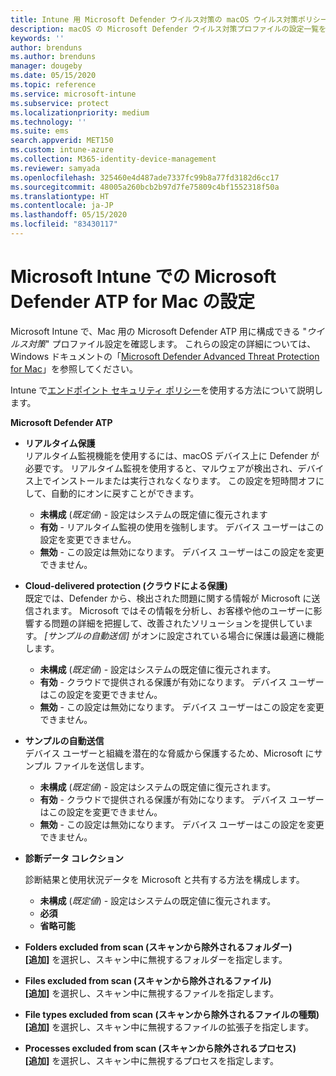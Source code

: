 ```yaml
---
title: Intune 用 Microsoft Defender ウイルス対策の macOS ウイルス対策ポリシーの設定 | Microsoft Docs
description: macOS の Microsoft Defender ウイルス対策プロファイルの設定一覧を参照してください。 このプロファイルは、Microsoft Intune の macOS のエンドポイント セキュリティ ウイルス対策ポリシーの一部です。
keywords: ''
author: brenduns
ms.author: brenduns
manager: dougeby
ms.date: 05/15/2020
ms.topic: reference
ms.service: microsoft-intune
ms.subservice: protect
ms.localizationpriority: medium
ms.technology: ''
ms.suite: ems
search.appverid: MET150
ms.custom: intune-azure
ms.collection: M365-identity-device-management
ms.reviewer: samyada
ms.openlocfilehash: 325460e4d487ade7337fc99b8a77fd3182d6cc17
ms.sourcegitcommit: 48005a260bcb2b97d7fe75809c4bf1552318f50a
ms.translationtype: HT
ms.contentlocale: ja-JP
ms.lasthandoff: 05/15/2020
ms.locfileid: "83430117"
---
```

# <a name="settings-for-microsoft-defender-atp-for-mac-in-microsoft-intune"></a>Microsoft Intune での Microsoft Defender ATP for Mac の設定

Microsoft Intune で、Mac 用の Microsoft Defender ATP 用に構成できる "*ウイルス対策*" プロファイル設定を確認します。 これらの設定の詳細については、Windows ドキュメントの「[Microsoft Defender Advanced Threat Protection for Mac](https://docs.microsoft.com/windows/security/threat-protection/microsoft-defender-atp/microsoft-defender-atp-mac)」を参照してください。

Intune で[エンドポイント セキュリティ ポリシー](../protect/endpoint-security-policy.md)を使用する方法について説明します。

**Microsoft Defender ATP**

- **リアルタイム保護**  
  リアルタイム監視機能を使用するには、macOS デバイス上に Defender が必要です。 リアルタイム監視を使用すると、マルウェアが検出され、デバイス上でインストールまたは実行されなくなります。 この設定を短時間オフにして、自動的にオンに戻すことができます。

  - **未構成** (*既定値*) - 設定はシステムの既定値に復元されます
  - **有効** - リアルタイム監視の使用を強制します。 デバイス ユーザーはこの設定を変更できません。
  - **無効** - この設定は無効になります。 デバイス ユーザーはこの設定を変更できません。

- **Cloud-delivered protection (クラウドによる保護)**  
  既定では、Defender から、検出された問題に関する情報が Microsoft に送信されます。 Microsoft ではその情報を分析し、お客様や他のユーザーに影響する問題の詳細を把握して、改善されたソリューションを提供しています。 *[サンプルの自動送信]* がオンに設定されている場合に保護は最適に機能します。

  - **未構成** (*既定値*) - 設定はシステムの既定値に復元されます。
  - **有効** - クラウドで提供される保護が有効になります。 デバイス ユーザーはこの設定を変更できません。
  - **無効** - この設定は無効になります。 デバイス ユーザーはこの設定を変更できません。

- **サンプルの自動送信**  
  デバイス ユーザーと組織を潜在的な脅威から保護するため、Microsoft にサンプル ファイルを送信します。

  - **未構成** (*既定値*) - 設定はシステムの既定値に復元されます。
  - **有効** - クラウドで提供される保護が有効になります。  デバイス ユーザーはこの設定を変更できません。
  - **無効** - この設定は無効になります。 デバイス ユーザーはこの設定を変更できません。

- **診断データ コレクション**

  診断結果と使用状況データを Microsoft と共有する方法を構成します。

  - **未構成** (*既定値*) - 設定はシステムの既定値に復元されます。
  - **必須**
  - **省略可能**

- **Folders excluded from scan (スキャンから除外されるフォルダー)**  
  **[追加]** を選択し、スキャン中に無視するフォルダーを指定します。

- **Files excluded from scan (スキャンから除外されるファイル)**  
  **[追加]** を選択し、スキャン中に無視するファイルを指定します。

- **File types excluded from scan (スキャンから除外されるファイルの種類)**  
  **[追加]** を選択し、スキャン中に無視するファイルの拡張子を指定します。

- **Processes excluded from scan (スキャンから除外されるプロセス)**  
  **[追加]** を選択し、スキャン中に無視するプロセスを指定します。
